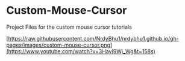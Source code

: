 # Custom-Mouse-Cursor
Project Files for the custom mouse cursor tutorials

[https://raw.githubusercontent.com/NrdyBhu1/nrdybhu1.github.io/gh-pages/images/custom-mouse-cursor.png](https://www.youtube.com/watch?v=3HayI9Wj_Wg&t=158s)
